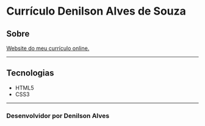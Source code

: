 # Currículo Denilson Alves de Souza

## Sobre

[Website do meu currículo online.](https://denilsonalves.github.io)

---

## Tecnologias

- HTML5
- CSS3

---

### Desenvolvidor por Denilson Alves
